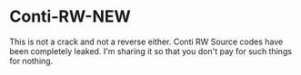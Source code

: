 # Conti-RW-NEW
This is not a crack and not a reverse either. Conti RW Source codes have been completely leaked. I'm sharing it so that you don't pay for such things for nothing.
